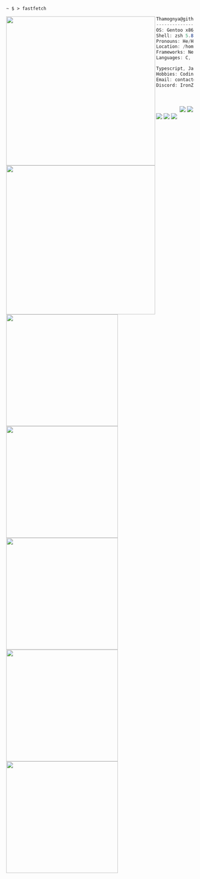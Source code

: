 ```console
~ $ > fastfetch
```



<img align="left" src="https://github-readme-stats.vercel.app/api?username=ThamognyaKodi&count_private=true&theme=dark&show_icons=true&" width="400"/>

```csharp
Thamognya@github.com
-------------------------
OS: Gentoo x86_64
Shell: zsh 5.8.1
Pronouns: He/Him
Location: /home/thamognya
Frameworks: NextJs
Languages: C, C++, Rust, Python,
```

<img align="left" src="https://github-readme-stats.vercel.app/api/top-langs/?username=ThamognyaKodi&langs_count=10&hide=shell&theme=dark" width="400" />

```csharp
Typescript, Javascript
Hobbies: Coding, & Manga Reading
Email: contact@thamognya.com
Discord: IronZoom#5805
```
<p align="left">
   &nbsp; &nbsp; &nbsp; &nbsp; &nbsp; &nbsp; &nbsp; &nbsp; &nbsp; &nbsp; &nbsp; &nbsp; &nbsp; 
   &nbsp; &nbsp; &nbsp; &nbsp; &nbsp; &nbsp; &nbsp; &nbsp; &nbsp; &nbsp; &nbsp; &nbsp; &nbsp; 
   &nbsp; &nbsp; &nbsp; &nbsp; &nbsp; &nbsp; &nbsp; &nbsp;
  <img src="https://singlecolorimage.com/get/F28FAD/25x20" />
  <img src="https://singlecolorimage.com/get/ABE9B3/25x20" />
  <img src="https://singlecolorimage.com/get/B5E8E0/25x20" />
  <img src="https://singlecolorimage.com/get/96CDFB/25x20" />
  <img src="https://singlecolorimage.com/get/89DCEB/25x20" />
</p>
<div align="left">
   <a href="https://github.com/ThamognyaKodi/TFetch" target="_blank"><img src="https://github-readme-stats.vercel.app/api/pin/?username=ThamognyaKodi&repo=TFetch&theme=dark" width="300" /></a>
   <a href="https://github.com/ThamognyaKodi/UniverseVim" target="_blank"><img src="https://github-readme-stats.vercel.app/api/pin/?username=ThamognyaKodi&repo=UniverseVim&theme=dark" width="300" /></a>
   <a href="https://github.com/ThamognyaKodi/meaty-rust-kernel" target="_blank"><img src="https://github-readme-stats.vercel.app/api/pin/?username=ThamognyaKodi&repo=meaty-rust-kernel&theme=dark" width="300" />
   <a href="https://github.com/ThamognyaKodi/meaty-c-kernel" target="_blank"><img src="https://github-readme-stats.vercel.app/api/pin/?username=ThamognyaKodi&repo=meaty-c-kernel&theme=dark" width="300" /></a>
   <a href="https://github.com/ThamognyaKodi/GCC-Cross-Compiler" target="_blank"><img src="https://github-readme-stats.vercel.app/api/pin/?username=ThamognyaKodi&repo=GCC-Cross-Compiler&theme=dark" width="300" /></a>
</div>
